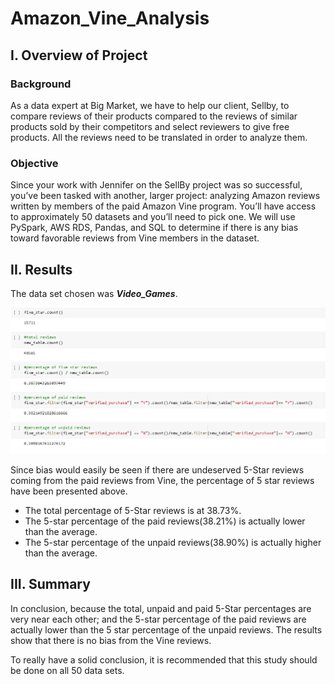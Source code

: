 # Amazon_Vine_Analysis

## I. Overview of Project

### Background
As a data expert at Big Market, we have to help our client, Sellby, to compare reviews of their products compared to the reviews of similar products sold by their competitors and select reviewers to give free products. All the reviews need to be translated in order to analyze them.

### Objective
Since your work with Jennifer on the SellBy project was so successful, you’ve been tasked with another, larger project: analyzing Amazon reviews written by members of the paid Amazon Vine program. You’ll have access to approximately 50 datasets and you’ll need to pick one. We will use PySpark, AWS RDS, Pandas, and SQL to determine if there is any bias toward favorable reviews from Vine members in the dataset. 


## II. Results

The data set chosen was ***Video_Games***.

![](Analysis.PNG)

Since bias would easily be seen if there are undeserved 5-Star reviews coming from the paid reviews from Vine, the percentage of 5 star reviews have been presented above.

- The total percentage of 5-Star reviews is at 38.73%. 
- The 5-star percentage of the paid reviews(38.21%) is actually lower than the average.
- The 5-star percentage of the unpaid reviews(38.90%) is actually higher than the average.


## III. Summary

In conclusion, because the total, unpaid and paid 5-Star percentages are very near each other; and the 5-star percentage of the paid reviews are actually lower than the 5 star percentage of the unpaid reviews. The results show that there is no bias from the Vine reviews.

To really have a solid conclusion, it is recommended that this study should be done on all 50 data sets.
